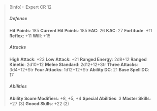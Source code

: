 > [!info]+ Expert CR 12
> ##### Defense
> **Hit Points**: 185
> **Current Hit Points**: 185
> **EAC**: 26
> **KAC**: 27
> **Fortitude**: +11
> **Reflex**: +11
> **Will**: +15
> ##### Attacks
> **High Attack**: +23
> **Low Attack**: +21
> **Ranged Energy**: 2d8+12
> **Ranged Kinetic**: 2d10+12
> **Melee Standard**: 2d12+12+Str
> **Three Attacks**: 3d4+12+Str
> **Four Attacks**: 1d12+12+Str
> **Ability DC**: 21
> **Base Spell DC**: 17
> ##### Abilities
> **Ability Score Modifiers**: +8, +5, +4
> **Special Abilities**: 3
> **Master Skills**: +27 (3)
> **Goood Skills**: +22 (2)
